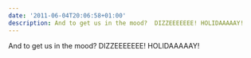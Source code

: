 ```yaml
---
date: '2011-06-04T20:06:58+01:00'
description: And to get us in the mood?  DIZZEEEEEEE! HOLIDAAAAAY!
---
```

And to get us in the mood?  DIZZEEEEEEE! HOLIDAAAAAY!
